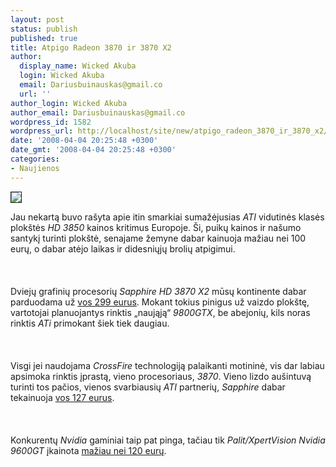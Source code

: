 ```yaml
---
layout: post
status: publish
published: true
title: Atpigo Radeon 3870 ir 3870 X2
author:
  display_name: Wicked Akuba
  login: Wicked Akuba
  email: Dariusbuinauskas@gmail.co
  url: ''
author_login: Wicked Akuba
author_email: Dariusbuinauskas@gmail.co
wordpress_id: 1582
wordpress_url: http://localhost/site/new/atpigo_radeon_3870_ir_3870_x2/
date: '2008-04-04 20:25:48 +0300'
date_gmt: '2008-04-04 20:25:48 +0300'
categories:
- Naujienos
---
```

<div class="imgright"><img src="http://www.technews.lt/upl/Failai/RV670chip.jpg" border="1"></div>
<p>Jau nekartą buvo rašyta apie itin smarkiai sumažėjusias <i>ATI</i> vidutinės klasės plokštės <i>HD 3850</i> kainos kritimus Europoje. Ši, puikų kainos ir našumo santykį turinti plokštė, senajame žemyne dabar kainuoja mažiau nei 100 eurų, o dabar atėjo laikas ir didesniųjų brolių atpigimui.<br />
<br><br />
<br>Dviejų grafinių procesorių <i>Sapphire HD 3870 X2</i> mūsų kontinente dabar parduodama už <a class="ns" href="http://geizhals.at/eu/a310136.html">vos 299 eurus</a>. Mokant tokius pinigus už vaizdo plokštę, vartotojai planuojantys rinktis „naująją“ <i>9800GTX</i>, be abejonių, kils noras rinktis <i>ATi</i> primokant šiek tiek daugiau.<br />
<br><br />
<br>Visgi jei naudojama <i>CrossFire</i> technologiją palaikanti motininė, vis dar labiau apsimoka rinktis įprastą, vieno procesoriaus, <i>3870</i>. Vieno lizdo aušintuvą turinti tos pačios, vienos svarbiausių <i>ATI</i> partnerių, <i>Sapphire</i> dabar tekainuoja <a class="ns" href="http://geizhals.at/eu/a305723.html">vos 127 eurus</a>.<br />
<br><br />
<br>Konkurentų <i>Nvidia</i> gaminiai taip pat pinga, tačiau tik <i>Palit/XpertVision Nvidia 9600GT</i> įkainota <a class="ns" href="http://geizhals.at/eu/?fs=9600GT&amp;in=&amp;x=0&amp;y=0">mažiau nei 120 eurų</a>.</p>
